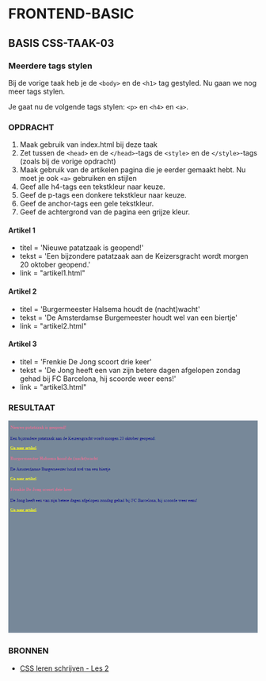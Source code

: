 # FRONTEND-BASIC

## BASIS CSS-TAAK-03

### Meerdere tags stylen

Bij de vorige taak heb je de `<body>` en de `<h1>` tag gestyled. Nu gaan we nog meer tags stylen.

Je gaat nu de volgende tags stylen: `<p>` en `<h4>` en `<a>`.

### OPDRACHT

1. Maak gebruik van index.html bij deze taak
2. Zet tussen de `<head>` en de `</head>`-tags de `<style>` en de `</style>`-tags (zoals bij de vorige opdracht)
3. Maak gebruik van de artikelen pagina die je eerder gemaakt hebt. Nu moet je ook `<a>` gebruiken en stijlen
4. Geef alle h4-tags een tekstkleur naar keuze.
5. Geef de p-tags een donkere tekstkleur naar keuze.
6. Geef de anchor-tags een gele tekstkleur.
7. Geef de achtergrond van de pagina een grijze kleur.

#### Artikel 1

- titel = 'Nieuwe patatzaak is geopend!'
- tekst = 'Een bijzondere patatzaak aan de Keizersgracht wordt morgen 20 oktober geopend.'
- link = "artikel1.html"

#### Artikel 2

- titel = 'Burgermeester Halsema houdt de (nacht)wacht'
- tekst = 'De Amsterdamse Burgemeester houdt wel van een biertje'
- link = "artikel2.html"

#### Artikel 3

- titel = 'Frenkie De Jong scoort drie keer'
- tekst = 'De Jong heeft een van zijn betere dagen afgelopen zondag gehad bij FC Barcelona, hij scoorde weer eens!'
- link = "artikel3.html" 

### RESULTAAT

![Eindresultaat](images/resultaat.png)

### BRONNEN

- [CSS leren schrijven - Les 2](https://www.youtube.com/watch?v=X58h-d5sHsE)
